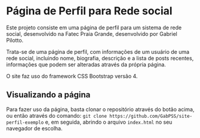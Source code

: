 # Página de Perfil para Rede social

Este projeto consiste em uma página de perfil para um sistema de rede social, desenvolvido na Fatec Praia Grande, desenvolvido por Gabriel Pilotto.

Trata-se de uma página de perfil, com informações de um usuário de uma rede social, incluindo nome, biografia, descrição e a lista de posts recentes, informações que podem ser alteradas através da própria página.

O site faz uso do framework CSS Bootstrap versão 4.

## Visualizando a página

Para fazer uso da página, basta clonar o repositório através do botão acima, ou então através do comando:
`git clone https://github.com/GabPSS/site-perfil-exemplo` e, em seguida, abrindo o arquivo `index.html` no seu navegador de escolha.